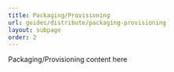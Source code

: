 ```yaml
---
title: Packaging/Provisioning
url: guides/distribute/packaging-provisioning
layout: subpage
order: 2
---
```


Packaging/Provisioning content here
